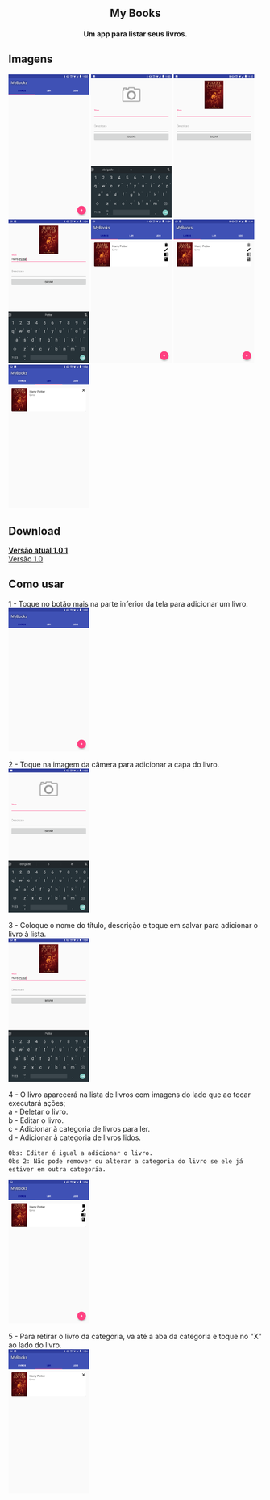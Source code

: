 <h2 align="center"><b>My Books</b></h2>
<h4 align="center">Um app para listar seus livros.</h4>

## Imagens

[<img src="https://raw.githubusercontent.com/igorfs10/MyBooks/master/screenshots/Screenshot_1.png" width=160>](https://raw.githubusercontent.com/igorfs10/MyBooks/master/screenshots/Screenshot_1.png)
[<img src="https://raw.githubusercontent.com/igorfs10/MyBooks/master/screenshots/Screenshot_2.png" width=160>](https://raw.githubusercontent.com/igorfs10/MyBooks/master/screenshots/Screenshot_2.png)
[<img src="https://raw.githubusercontent.com/igorfs10/MyBooks/master/screenshots/Screenshot_3.png" width=160>](https://raw.githubusercontent.com/igorfs10/MyBooks/master/screenshots/Screenshot_3.png)
[<img src="https://raw.githubusercontent.com/igorfs10/MyBooks/master/screenshots/Screenshot_4.png" width=160>](https://raw.githubusercontent.com/igorfs10/MyBooks/master/screenshots/Screenshot_4.png)
[<img src="https://raw.githubusercontent.com/igorfs10/MyBooks/master/screenshots/Screenshot_5.png" width=160>](https://raw.githubusercontent.com/igorfs10/MyBooks/master/screenshots/Screenshot_5.png)
[<img src="https://raw.githubusercontent.com/igorfs10/MyBooks/master/screenshots/Screenshot_6.png" width=160>](https://raw.githubusercontent.com/igorfs10/MyBooks/master/screenshots/Screenshot_6.png)
[<img src="https://raw.githubusercontent.com/igorfs10/MyBooks/master/screenshots/Screenshot_7.png" width=160>](https://raw.githubusercontent.com/igorfs10/MyBooks/master/screenshots/Screenshot_7.png)


## Download

[<b>Versão atual 1.0.1</b>](https://github.com/igorfs10/MyBooks/releases/download/1.0.1/My.Books.v1.0.1.apk)  
[Versão 1.0](https://github.com/igorfs10/MyBooks/releases/download/v1.0/My.Books.v1.0.apk)

## Como usar

1 - Toque no botão mais na parte inferior da tela para adicionar um livro.  
[<img src="https://raw.githubusercontent.com/igorfs10/MyBooks/master/screenshots/Screenshot_1.png" width=160>](https://raw.githubusercontent.com/igorfs10/MyBooks/master/screenshots/Screenshot_1.png)

2 - Toque na imagem da câmera para adicionar a capa do livro.  
[<img src="https://raw.githubusercontent.com/igorfs10/MyBooks/master/screenshots/Screenshot_2.png" width=160>](https://raw.githubusercontent.com/igorfs10/MyBooks/master/screenshots/Screenshot_2.png)

3 - Coloque o nome do título, descrição e toque em salvar para adicionar o livro à lista.  
[<img src="https://raw.githubusercontent.com/igorfs10/MyBooks/master/screenshots/Screenshot_4.png" width=160>](https://raw.githubusercontent.com/igorfs10/MyBooks/master/screenshots/Screenshot_4.png)

4 - O livro aparecerá na lista de livros com imagens do lado que ao tocar executará ações;  
	a - Deletar o livro.  
	b - Editar o livro.  
	c - Adicionar à categoria de livros para ler.  
	d - Adicionar à categoria de livros lidos.  
	
	Obs: Editar é igual a adicionar o livro.  
	Obs 2: Não pode remover ou alterar a categoria do livro se ele já estiver em outra categoria.  
[<img src="https://raw.githubusercontent.com/igorfs10/MyBooks/master/screenshots/Screenshot_5.png" width=160>](https://raw.githubusercontent.com/igorfs10/MyBooks/master/screenshots/Screenshot_5.png)

5 - Para retirar o livro da categoria, va até a aba da categoria e toque no "X" ao lado do livro.  
[<img src="https://raw.githubusercontent.com/igorfs10/MyBooks/master/screenshots/Screenshot_7.png" width=160>](https://raw.githubusercontent.com/igorfs10/MyBooks/master/screenshots/Screenshot_7.png)